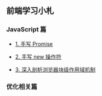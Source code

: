 ## 前端学习小札

### JavaScript 篇

- [1. 手写 Promise](https://github.com/kabulore/daydayup/tree/master/src/javascript/1.%E6%89%8B%E5%86%99Promise)

- [2. 手写 new 操作符](https://github.com/kabulore/daydayup/tree/master/src/javascript/2.%E6%89%8B%E5%86%99new%E6%93%8D%E4%BD%9C%E7%AC%A6)

- [3. 深入剖析浏览器块级作用域机制](https://github.com/kabulore/daydayup/tree/master/src/javascript/3.%E6%B7%B1%E5%85%A5%E5%89%96%E6%9E%90%E6%B5%8F%E8%A7%88%E5%99%A8%E5%9D%97%E7%BA%A7%E4%BD%9C%E7%94%A8%E5%9F%9F%E6%9C%BA%E5%88%B6)

### 优化相关篇